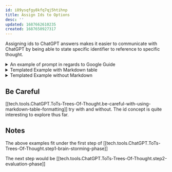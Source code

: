 ```yaml
---
id: i89ysqfgy8kfq7qj5htihnp
title: Assign Ids to Options
desc: ''
updated: 1687662610235
created: 1687650927317
---
```


Assigning ids to ChatGPT answers makes it easier to communicate with ChatGPT by being able to state specific identifier to reference to specific thought. 


<details>
<summary>An example of prompt in regards to Google Guide</summary>

I have a problem. I need to setup a Dependency Injection framework for my app and I want to use Google Guice. Could you brainstorm and present multiple distinct options as a Markdown table of options. Please explain your reasoning for including each option and also give each option an random id. Here's example of formatting of a line that I'd like you to generate:

Header line
```
| RandomId |  Option | Reasoning |
```

An example of {RandomId} is `as3133bn`.

(Render markdown instead of putting into the code block)
</details>


<details>
<summary>Templated Example with Markdown table</summary>

I have a problem. <INSERT_YOUR_PROBLEM_HERE>. Could you brainstorm and present multiple distinct options as a Markdown table of options. Please explain your reasoning for including each option and also give each option an random id. Here's example of formatting of a line that I'd like you to generate:

Header line
```
| RandomId |  Option | Reasoning |
```

An example of {RandomId} is `as3133bn`.

(Render markdown instead of putting into the code block)
</details>

<details>
<summary>Templated Example without Markdown</summary>

I have a problem. <INSERT_YOUR_PROBLEM_HERE>. Could you brainstorm and present multiple distinct options. Please explain your reasoning for including each option and also give each option an random id. Here's example of formatting of a line that I'd like you to generate:

Header line
```
| RandomId |  Option | Reasoning |
```

An example of {RandomId} is `as3133bn`.

(Render markdown instead of putting into the code block)
</details>


## Be Careful
[[tech.tools.ChatGPT.ToTs-Trees-Of-Thought.be-careful-with-using-markdown-table-formatting]] try with and without. The id concept is quite interesting to explore thus far.
## Notes
The above examples fit under the first step of [[tech.tools.ChatGPT.ToTs-Trees-Of-Thought.step1-brain-storming-phase]]

The next step would be [[tech.tools.ChatGPT.ToTs-Trees-Of-Thought.step2-evaluation-phase]]

